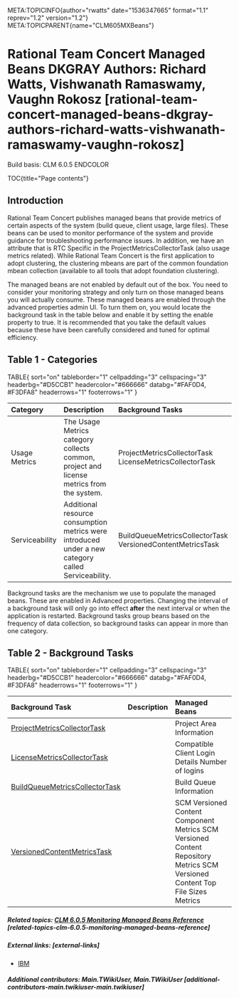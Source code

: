 META:TOPICINFO{author="rwatts" date="1536347665" format="1.1"
reprev="1.2" version="1.2"} META:TOPICPARENT{name="CLM605MXBeans"}

# Rational Team Concert Managed Beans DKGRAY Authors: Richard Watts, Vishwanath Ramaswamy, Vaughn Rokosz [rational-team-concert-managed-beans-dkgray-authors-richard-watts-vishwanath-ramaswamy-vaughn-rokosz]

Build basis: CLM 6.0.5 ENDCOLOR

TOC{title="Page contents"}

## Introduction

Rational Team Concert publishes managed beans that provide metrics of
certain aspects of the system (build queue, client usage, large files).
These beans can be used to monitor performance of the system and provide
guidance for troubleshooting performance issues. In addition, we have an
attribute that is RTC Specific in the ProjectMetricsCollectorTask (also
usage metrics related). While Rational Team Concert is the first
application to adopt clustering, the clustering mbeans are part of the
common foundation mbean collection (available to all tools that adopt
foundation clustering).

The managed beans are not enabled by default out of the box. You need to
consider your monitoring strategy and only turn on those managed beans
you will actually consume. These managed beans are enabled through the
advanced properties admin UI. To turn them on, you would locate the
background task in the table below and enable it by setting the enable
property to true. It is recommended that you take the default values
because these have been carefully considered and tuned for optimal
efficiency.

## Table 1 - Categories

TABLE{ sort="on" tableborder="1" cellpadding="3" cellspacing="3"
headerbg="#D5CCB1" headercolor="#666666" databg="#FAF0D4, \#F3DFA8"
headerrows="1" footerrows="1" }

| Category | Description | Background Tasks |
|:---|:---|:---|
| Usage Metrics | The Usage Metrics category collects common, project and license metrics from the system. | ProjectMetricsCollectorTask LicenseMetricsCollectorTask |
| Serviceability | Additional resource consumption metrics were introduced under a new category called Serviceability. | BuildQueueMetricsCollectorTask VersionedContentMetricsTask |

Background tasks are the mechanism we use to populate the managed beans.
These are enabled in Advanced properties. Changing the interval of a
background task will only go into effect **after** the next interval or
when the application is restarted. Background tasks group beans based on
the frequency of data collection, so background tasks can appear in more
than one category.

## Table 2 - Background Tasks

TABLE{ sort="on" tableborder="1" cellpadding="3" cellspacing="3"
headerbg="#D5CCB1" headercolor="#666666" databg="#FAF0D4, \#F3DFA8"
headerrows="1" footerrows="1" }

| Background Task | Description | Managed Beans |
|:---|:---|:---|
| [ProjectMetricsCollectorTask](Rtc605ProjectMetricsCollectorTask) |  | Project Area Information |
| [LicenseMetricsCollectorTask](Rtc605LicenseMetricsCollectorTask) |  | Compatible Client Login Details Number of logins |
| [BuildQueueMetricsCollectorTask](Rtc605BuildQueueMetricsCollectorTask) |  | Build Queue Information |
| [VersionedContentMetricsTask](Rtc605VersionedContentMetricsTask) |  | SCM Versioned Content Component Metrics SCM Versioned Content Repository Metrics SCM Versioned Content Top File Sizes Metrics |

##### Related topics: [CLM 6.0.5 Monitoring Managed Beans Reference](CLM605MXBeans) [related-topics-clm-6.0.5-monitoring-managed-beans-reference]

##### External links: [external-links]

-   [IBM](https://www.ibm.com)

##### Additional contributors: Main.TWikiUser, Main.TWikiUser [additional-contributors-main.twikiuser-main.twikiuser]
